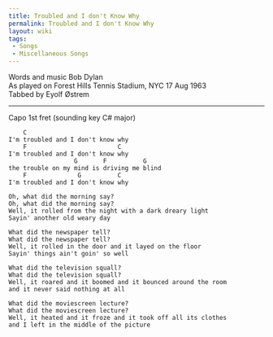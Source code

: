 ```yaml
---
title: Troubled and I don't Know Why
permalink: Troubled and I don't Know Why
layout: wiki
tags:
 - Songs
 - Miscellaneous Songs
---
```


Words and music Bob Dylan  
As played on Forest Hills Tennis Stadium, NYC 17 Aug 1963  
Tabbed by Eyolf Østrem  

* * * * *

Capo 1st fret (sounding key C\# major)

        C
    I'm troubled and I don't know why
        F                         C
    I'm troubled and I don't know why
                      G       F          G
    the trouble on my mind is driving me blind
        F              G          C
    I'm troubled and I don't know why

    Oh, what did the morning say?
    Oh, what did the morning say?
    Well, it rolled from the night with a dark dreary light
    Sayin' another old weary day

    What did the newspaper tell?
    What did the newspaper tell?
    Well, it rolled in the door and it layed on the floor
    Sayin' things ain't goin' so well

    What did the television squall?
    What did the television squall?
    Well, it roared and it boomed and it bounced around the room
    and it never said nothing at all

    What did the moviescreen lecture?
    What did the moviescreen lecture?
    Well, it heated and it froze and it took off all its clothes
    and I left in the middle of the picture
